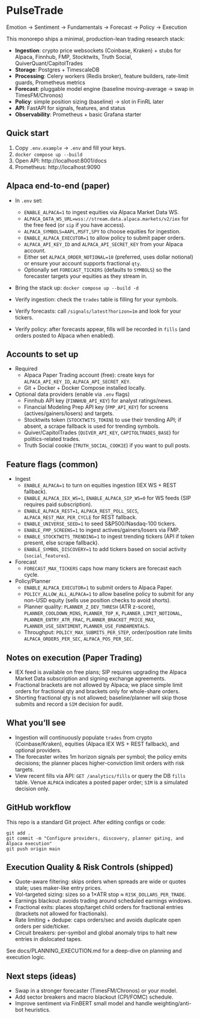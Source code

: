 # PulseTrade

Emotion -> Sentiment -> Fundamentals -> Forecast -> Policy -> Execution

This monorepo ships a minimal, production-lean trading research stack:

- **Ingestion**: crypto price websockets (Coinbase, Kraken) + stubs for Alpaca, Finnhub, FMP, Stocktwits, Truth Social, QuiverQuant/CapitolTrades
- **Storage**: Postgres + TimescaleDB
- **Processing**: Celery workers (Redis broker), feature builders, rate-limit guards, Prometheus metrics
- **Forecast**: pluggable model engine (baseline moving-average -> swap in TimesFM/Chronos)
- **Policy**: simple position sizing (baseline) -> slot in FinRL later
- **API**: FastAPI for signals, features, and status
- **Observability**: Prometheus + basic Grafana starter

## Quick start
1) Copy `.env.example` -> `.env` and fill your keys.
2) `docker compose up --build`
3) Open API: http://localhost:8001/docs
4) Prometheus: http://localhost:9090

## Alpaca end-to-end (paper)
- In `.env` set:
  - `ENABLE_ALPACA=1` to ingest equities via Alpaca Market Data WS.
  - `ALPACA_DATA_WS_URL=wss://stream.data.alpaca.markets/v2/iex` for the free feed (or `sip` if you have access).
  - `ALPACA_SYMBOLS=AAPL,MSFT,SPY` to choose equities for ingestion.
  - `ENABLE_ALPACA_EXECUTOR=1` to allow policy to submit paper orders.
  - `ALPACA_API_KEY_ID` and `ALPACA_API_SECRET_KEY` from your Alpaca account.
  - Either set `ALPACA_ORDER_NOTIONAL=10` (preferred, uses dollar notional) or ensure your account supports fractional `qty`.
  - Optionally set `FORECAST_TICKERS` (defaults to `SYMBOLS`) so the forecaster targets your equities as they stream in.

- Bring the stack up: `docker compose up --build -d`
- Verify ingestion: check the `trades` table is filling for your symbols.
- Verify forecasts: call `/signals/latest?horizon=1m` and look for your tickers.
- Verify policy: after forecasts appear, fills will be recorded in `fills` (and orders posted to Alpaca when enabled).

## Accounts to set up
- Required
  - Alpaca Paper Trading account (free): create keys for `ALPACA_API_KEY_ID`, `ALPACA_API_SECRET_KEY`.
  - Git + Docker + Docker Compose installed locally.
- Optional data providers (enable via `.env` flags)
  - Finnhub API key (`FINNHUB_API_KEY`) for analyst ratings/news.
  - Financial Modeling Prep API key (`FMP_API_KEY`) for screens (actives/gainers/losers) and targets.
  - Stocktwits token (`STOCKTWITS_TOKEN`) to use their trending API; if absent, a scrape fallback is used for trending symbols.
  - Quiver/CapitolTrades (`QUIVER_API_KEY`, `CAPITOLTRADES_BASE`) for politics-related trades.
  - Truth Social cookie (`TRUTH_SOCIAL_COOKIE`) if you want to pull posts.

## Feature flags (common)
- Ingest
  - `ENABLE_ALPACA=1` to turn on equities ingestion (IEX WS + REST fallback).
  - `ENABLE_ALPACA_IEX_WS=1`, `ENABLE_ALPACA_SIP_WS=0` for WS feeds (SIP requires paid subscription).
  - `ENABLE_ALPACA_REST=1`, `ALPACA_REST_POLL_SECS`, `ALPACA_REST_MAX_PER_CYCLE` for REST fallback.
  - `ENABLE_UNIVERSE_SEED=1` to seed S&P500/Nasdaq-100 tickers.
  - `ENABLE_FMP_SCREENS=1` to ingest actives/gainers/losers via FMP.
  - `ENABLE_STOCKTWITS_TRENDING=1` to ingest trending tickers (API if token present, else scrape fallback).
  - `ENABLE_SYMBOL_DISCOVERY=1` to add tickers based on social activity (`social_features`).
- Forecast
  - `FORECAST_MAX_TICKERS` caps how many tickers are forecast each cycle.
- Policy/Planner
  - `ENABLE_ALPACA_EXECUTOR=1` to submit orders to Alpaca Paper.
  - `POLICY_ALLOW_ALL_ALPACA=1` to allow baseline policy to submit for any non-USD equity (sells use position checks to avoid shorts).
  - Planner quality: `PLANNER_Z_DEV_THRESH` (ATR z-score), `PLANNER_COOLDOWN_MINS`, `PLANNER_TOP_K`, `PLANNER_LIMIT_NOTIONAL`,
    `PLANNER_ENTRY_ATR_FRAC`, `PLANNER_BRACKET_PRICE_MAX`, `PLANNER_USE_SENTIMENT`, `PLANNER_USE_FUNDAMENTALS`.
  - Throughput: `POLICY_MAX_SUBMITS_PER_STEP`, order/position rate limits `ALPACA_ORDERS_PER_SEC`, `ALPACA_POS_PER_SEC`.

## Notes on execution (Paper Trading)
- IEX feed is available on free plans; SIP requires upgrading the Alpaca Market Data subscription and signing exchange agreements.
- Fractional brackets are not allowed by Alpaca; we place simple limit orders for fractional qty and brackets only for whole-share orders.
- Shorting fractional qty is not allowed; baseline/planner will skip those submits and record a `SIM` decision for audit.

## What you’ll see
- Ingestion will continuously populate `trades` from crypto (Coinbase/Kraken), equities (Alpaca IEX WS + REST fallback), and optional providers.
- The forecaster writes 1m horizon signals per symbol; the policy emits decisions; the planner places higher-conviction limit orders with risk targets.
- View recent fills via API: `GET /analytics/fills` or query the DB `fills` table. Venue `ALPACA` indicates a posted paper order; `SIM` is a simulated decision only.

## GitHub workflow
This repo is a standard Git project. After editing configs or code:

```
git add .
git commit -m "Configure providers, discovery, planner gating, and Alpaca execution"
git push origin main
```


## Execution Quality & Risk Controls (shipped)
- Quote-aware filtering: skips orders when spreads are wide or quotes stale; uses maker-like entry prices.
- Vol-targeted sizing: sizes so a 1×ATR stop ≈ `RISK_DOLLARS_PER_TRADE`.
- Earnings blackout: avoids trading around scheduled earnings windows.
- Fractional exits: places stop/target child orders for fractional entries (brackets not allowed for fractionals).
- Rate limiting + dedupe: caps orders/sec and avoids duplicate open orders per side/ticker.
- Circuit breakers: per-symbol and global anomaly trips to halt new entries in dislocated tapes.

See docs/PLANNING_EXECUTION.md for a deep-dive on planning and execution logic.

## Next steps (ideas)
- Swap in a stronger forecaster (TimesFM/Chronos) or your model.
- Add sector breakers and macro blackout (CPI/FOMC) schedule.
- Improve sentiment via FinBERT small model and handle weighting/anti-bot heuristics.
